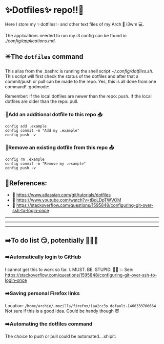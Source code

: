 <!Dit is de ~/README.md file voor mijn dotfile bare Github repo/>
# :sparkles:Dotfiles:sparkles: repo:bangbang::metal:
Here I store my  :sparkles:dotfiles:sparkles: and other text files of my Arch :penguin: i3wm :computer:.

The applications needed to run my i3 config can be found in *./config/applications.md*.

## :eight_pointed_black_star:The `dotfiles` command
This alias from the .bashrc is running the shell script *~/.config/dotfiles.sh*.
This script will first check the status of the dotfiles and after that a commit/push 
or pull can be made to the repo. Yes, this is all done from one command! :godmode:

Remember: if the local dotfiles are newer than the repo: push. If the local dotfiles 
are older than the repo: pull.

### :high_brightness:Add an additional dotfile to this repo :inbox_tray:

    config add .example
    config commit -m "Add my .example"
    config push -v

### :high_brightness:Remove an existing dotfile from this repo :outbox_tray:

    config rm .example
    config commit -m "Remove my .example"
    config push -v

## :large_orange_diamond:References:
- :book: https://www.atlassian.com/git/tutorials/dotfiles
- :cinema: https://www.youtube.com/watch?v=tBoLDpTWVOM
- :book: https://stackoverflow.com/questions/1595848/configuring-git-over-ssh-to-login-once

----
----
----
## :arrow_right:To do list :smirk:, potentially :tada::boom::sunglasses:

### :arrow_right:Automatically login to GitHub
I cannot get this to work so far. I. MUST. BE. STUPID. :man_facepalming: :boom:
See: https://stackoverflow.com/questions/1595848/configuring-git-over-ssh-to-login-once

### :arrow_right:Saving personal Firefox links
Location: `/home/archie/.mozilla/firefox/1aa2cc3p.default-1466333760664`
Not sure if this is a good idea. Could be handy though :smiling_imp:

### :arrow_right:Automating the dotfiles command
The choice to push or pull could be automated...:shipit:
